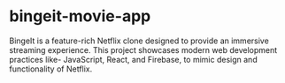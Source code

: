 # bingeit-movie-app
BingeIt is a feature-rich Netflix clone designed to provide an immersive streaming experience. This project showcases modern web development practices like- JavaScript, React, and Firebase, to mimic design and functionality of Netflix.
